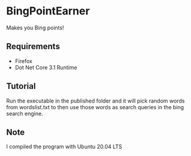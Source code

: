 # BingPointEarner
Makes you Bing points!

## Requirements
- Firefox
- Dot Net Core 3.1 Runtime

## Tutorial
Run the executable in the published folder and it will pick random words from wordslist.txt
to then use those words as search queries in the bing search engine. 

## Note
I compiled the program with Ubuntu 20.04 LTS

